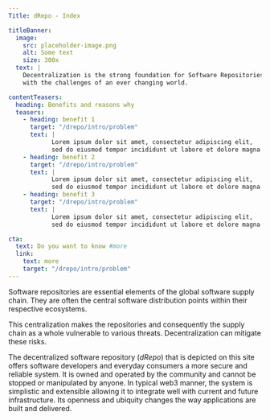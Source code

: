 ```yaml
---
Title: dRepo - Index

titleBanner:
  image: 
    src: placeholder-image.png
    alt: Some text
    size: 300x
  text: |
    Decentralization is the strong foundation for Software Repositories to grow
    with the challenges of an ever changing world.

contentTeasers:
  heading: Benefits and reasons why
  teasers:
    - heading: benefit 1
      target: "/drepo/intro/problem"
      text: |
            Lorem ipsum dolor sit amet, consectetur adipiscing elit,
            sed do eiusmod tempor incididunt ut labore et dolore magna aliqua.
    - heading: benefit 2
      target: "/drepo/intro/problem"
      text: |
            Lorem ipsum dolor sit amet, consectetur adipiscing elit,
            sed do eiusmod tempor incididunt ut labore et dolore magna aliqua.
    - heading: benefit 3
      target: "/drepo/intro/problem"
      text: |
            Lorem ipsum dolor sit amet, consectetur adipiscing elit,
            sed do eiusmod tempor incididunt ut labore et dolore magna aliqua.

cta:
  text: Do you want to know #more
  link:
    text: more
    target: "/drepo/intro/problem"
---
```


Software repositories are essential elements of the global software supply
chain. They are often the central software distribution points within their
respective ecosystems.

This centralization makes the repositories and consequently the supply chain as
a whole vulnerable to various threats. Decentralization can mitigate these
risks.

The decentralized software repository (_dRepo_) that is depicted on this site
offers software developers and everyday consumers a more secure and reliable
system.
It is owned and operated by the community and cannot be stopped or manipulated
by anyone.
In typical web3 manner, the system is simplistic and extensible allowing it to
integrate well with current and future infrastructure.
Its openness and ubiquity changes the way applications are built and delivered.
